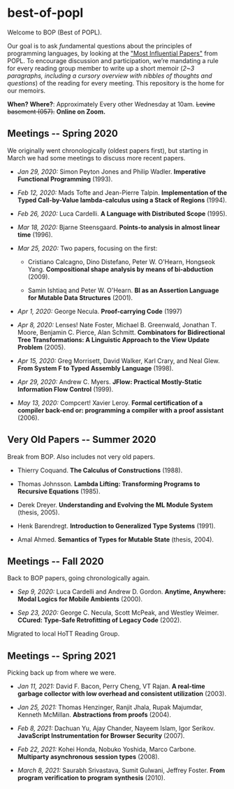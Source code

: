 # best-of-popl

Welcome to BOP (Best of POPL).

Our goal is to ask *fun*damental questions about the principles of programming languages, by looking at the ["Most Influential Papers"](https://www.sigplan.org/Awards/POPL/) from POPL. To encourage discussion and participation, we’re mandating a rule for every reading group member to write up a short memoir (*2~3 paragraphs, including a cursory overview with nibbles of thoughts and questions*) of the reading for every meeting. This repository is the home for our memoirs.

**When? Where?**: Approximately Every other Wednesday at 10am. ~~Levine basement (057).~~ **Online on Zoom.**

## Meetings -- Spring 2020

We originally went chronologically (oldest papers first), but starting in March we had some meetings to discuss more recent papers.

- *Jan 29, 2020:* Simon Peyton Jones and Philip Wadler. **Imperative Functional Programming** (1993).

- *Feb 12, 2020:* Mads Tofte and Jean-Pierre Talpin. **Implementation of the Typed Call-by-Value lambda-calculus using a Stack of Regions** (1994).

- *Feb 26, 2020:* Luca Cardelli. **A Language with Distributed Scope** (1995).

- *Mar 18, 2020:* Bjarne Steensgaard. **Points-to analysis in almost linear time** (1996).

- *Mar 25, 2020:* Two papers, focusing on the first:

  - Cristiano Calcagno, Dino Distefano, Peter W. O'Hearn, Hongseok Yang. **Compositional shape analysis by means of bi-abduction** (2009).

  - Samin Ishtiaq and Peter W. O'Hearn. **BI as an Assertion Language for Mutable Data Structures** (2001).

- *Apr 1, 2020:* George Necula. **Proof-carrying Code** (1997)

- *Apr 8, 2020:* Lenses! Nate Foster, Michael B. Greenwald, Jonathan T. Moore, Benjamin C. Pierce, Alan Schmitt. **Combinators for Bidirectional Tree Transformations: A Linguistic Approach to the View Update Problem** (2005).

- *Apr 15, 2020:* Greg Morrisett, David Walker, Karl Crary, and Neal Glew. **From System F to Typed Assembly Language** (1998).

- *Apr 29, 2020:* Andrew C. Myers. **JFlow: Practical Mostly-Static Information Flow Control** (1999).

- *May 13, 2020:* Compcert! Xavier Leroy. **Formal certification of a compiler back-end or: programming a compiler with a proof assistant** (2006).

## Very Old Papers -- Summer 2020

Break from BOP. Also includes not very old papers.

- Thierry Coquand. **The Calculus of Constructions** (1988).

- Thomas Johnsson. **Lambda Lifting: Transforming Programs to Recursive Equations** (1985).

- Derek Dreyer. **Understanding and Evolving the ML Module System** (thesis, 2005).

- Henk Barendregt. **Introduction to Generalized Type Systems** (1991).

- Amal Ahmed. **Semantics of Types for Mutable State** (thesis, 2004).

## Meetings -- Fall 2020

Back to BOP papers, going chronologically again.

- *Sep 9, 2020:* Luca Cardelli and Andrew D. Gordon. **Anytime, Anywhere: Modal Logics for Mobile Ambients** (2000).

- *Sep 23, 2020:* George C. Necula, Scott McPeak, and Westley Weimer. **CCured: Type-Safe Retrofitting of Legacy Code** (2002).

Migrated to local HoTT Reading Group.

## Meetings -- Spring 2021

Picking back up from where we were.

- *Jan 11, 2021:* David F. Bacon, Perry Cheng, VT Rajan. **A real-time garbage collector with low overhead and consistent utilization** (2003).

- *Jan 25, 2021:* Thomas Henzinger, Ranjit Jhala, Rupak Majumdar, Kenneth McMillan. **Abstractions from proofs** (2004).

- *Feb 8, 2021:* Dachuan Yu, Ajay Chander, Nayeem Islam, Igor Serikov. **JavaScript Instrumentation for Browser Security** (2007).

- *Feb 22, 2021:* Kohei Honda, Nobuko Yoshida, Marco Carbone. **Multiparty asynchronous session types** (2008).

- *March 8, 2021:* Saurabh Srivastava, Sumit Gulwani, Jeffrey Foster. **From program verification to program synthesis** (2010).
